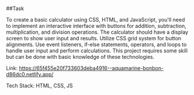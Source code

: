 ##Task

To create a basic calculator using CSS, HTML, and JavaScript, you'll need to implement an
interactive interface with buttons for addition, subtraction, multiplication, and division
operations. The calculator should have a display screen to show user input and results. Utilize
CSS grid system for button alignments. Use event listeners, if-else statements, operators, and
loops to handle user input and perform calculations. This project requires some skill but can be
done with basic knowledge of these technologies.

Link: https://65f455e20f733603deba4916--aquamarine-bonbon-d86dc0.netlify.app/

Tech Stack: HTML, CSS, JS
